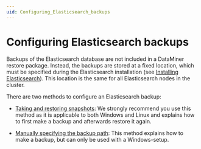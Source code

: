 ```yaml
---
uid: Configuring_Elasticsearch_backups
---
```


# Configuring Elasticsearch backups

Backups of the Elasticsearch database are not included in a DataMiner restore package. Instead, the backups are stored at a fixed location, which must be specified during the Elasticsearch installation (see [Installing Elasticsearch](xref:Installing_Elasticsearch_via_DataMiner)). This location is the same for all Elasticsearch nodes in the cluster.

There are two methods to configure an Elasticsearch backup:

- [Taking and restoring snapshots](xref:Configuring_Elasticsearch_backups_Windows_Linux): We strongly recommend you use this method as it is applicable to both Windows and Linux and explains how to first make a backup and afterwards restore it again.

- [Manually specifying the backup path](xref:Configuring_Elasticsearch_backups_Windows): This method explains how to make a backup, but can only be used with a Windows-setup.
